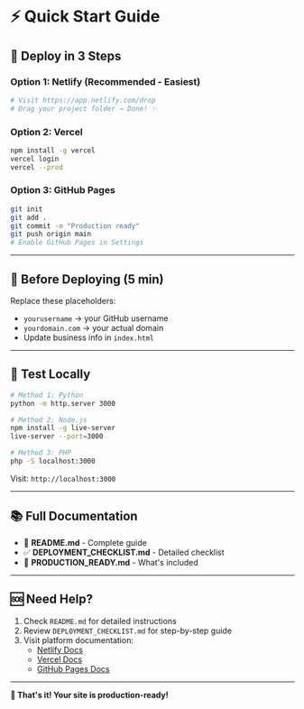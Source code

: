 # ⚡ Quick Start Guide

## 🚀 Deploy in 3 Steps

### Option 1: Netlify (Recommended - Easiest)
```bash
# Visit https://app.netlify.com/drop
# Drag your project folder → Done! ✨
```

### Option 2: Vercel
```bash
npm install -g vercel
vercel login
vercel --prod
```

### Option 3: GitHub Pages
```bash
git init
git add .
git commit -m "Production ready"
git push origin main
# Enable GitHub Pages in Settings
```

---

## 📝 Before Deploying (5 min)

Replace these placeholders:
- `yourusername` → your GitHub username
- `yourdomain.com` → your actual domain
- Update business info in `index.html`

---

## 🧪 Test Locally

```bash
# Method 1: Python
python -m http.server 3000

# Method 2: Node.js
npm install -g live-server
live-server --port=3000

# Method 3: PHP
php -S localhost:3000
```

Visit: `http://localhost:3000`

---

## 📚 Full Documentation

- 📖 **README.md** - Complete guide
- ✅ **DEPLOYMENT_CHECKLIST.md** - Detailed checklist
- 🎯 **PRODUCTION_READY.md** - What's included

---

## 🆘 Need Help?

1. Check `README.md` for detailed instructions
2. Review `DEPLOYMENT_CHECKLIST.md` for step-by-step guide
3. Visit platform documentation:
   - [Netlify Docs](https://docs.netlify.com/)
   - [Vercel Docs](https://vercel.com/docs)
   - [GitHub Pages Docs](https://docs.github.com/pages)

---

**🎉 That's it! Your site is production-ready!**
